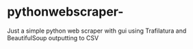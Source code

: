 # pythonwebscraper-
Just a simple python web scraper with gui using Trafilatura and BeautifulSoup outputting to CSV
